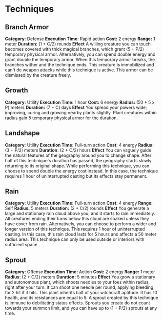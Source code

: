 

# Techniques
## Branch Armor
**Category:** Defense
**Execution Time:** Rapid action
**Cost:** 2 energy
**Range:** 1 meter
**Duration:** (1 + C/2) rounds
**Effect**
	A willing creature you can touch becomes covered with thick magical branches, which grant (5 + P/2) temporary physical armor. Alternatively, you can spend double energy and grant double the temporary armor. When this temporary armor breaks, the branches wither and the technique ends. 
	This creature is immobilized and can't do weapon attacks while this technique is active.
	This armor can be dismissed by the creature freely.

## Growth
**Category:** Utility
**Execution Time:** 1 hour
**Cost:** 6 energy
**Radius:** (50 + 5 x P) meters
**Duration:** (7 + C) days
**Effect**
	You spread your powers wide; improving, curing and growing nearby plants slightly. Plant creatures within radius gain 5 temporary physical armor for the duration. 

## Landshape
**Category:** Utility
**Execution Time:** Full-turn action
**Cost:** 4 energy
**Radius:** (3 + P/2) meters
**Duration:** (2 + C/2) hours
**Effect**
	You can vaguely guide the natural features of the geography around you to change shape. After half of this technique's duration has passed, the geography starts slowly returning to its original shape. While performing this technique, you can choose to spend double the energy cost instead. In this case, the technique requires 1 hour of uninterrupted casting but its effects stay permanent.  

## Rain
**Category:** Utility
**Execution Time:** Full-turn action
**Cost:** 4 energy
**Range:** Self
**Radius:** 5 meters
**Duration:** (2 + C/2) rounds
**Effect**
	You generate a large and stationary rain cloud above you, and it starts to rain immediately. All creatures ending their turns below this cloud are soaked unless they have cover from rain.
	Alternatively, you can choose to perform a wider and longer version of this technique. This requires 1 hour of uninterrupted casting. In this case, this rain cloud lasts for 5 hours and affects a 50 meter radius area.
	This technique can only be used outside or interiors with sufficient space.

## Sprout
**Category:** Offense
**Execution Time:** Action 
**Cost:** 2 energy
**Range:** 1 meter 
**Radius:** (2 + C/2) meters
**Duration:** 5 minutes
**Effect**
	You grow a stationary and autonomous plant, which shoots needles to your foes within radius, right after your turn. It can shoot one needle per round, applying bleeding for 2 hit if it hits.
	This plant inherits half of your witchcraft aptitude. It has 10 health, and its resistances are equal to 5. 
	A sprout created by this technique is immune to debilitating status effects.
	Sprouts you create do not count towards your summon limit, and you can have up to (1 + P/2) sprouts at any time.